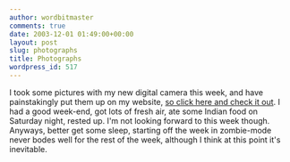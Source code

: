```yaml
---
author: wordbitmaster
comments: true
date: 2003-12-01 01:49:00+00:00
layout: post
slug: photographs
title: Photographs
wordpress_id: 517
---
```


I took some pictures with my new digital camera this week, and have painstakingly put them up on my website, [so click here and check it out](http://www.geocities.com/antoinehenrigiraud/photo6.html). I had a good week-end, got lots of fresh air, ate some Indian food on Saturday night, rested up. I'm not looking forward to this week though. Anyways, better get some sleep, starting off the week in zombie-mode never bodes well for the rest of the week, although I think at this point it's inevitable.
